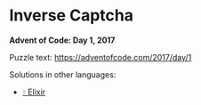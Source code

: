 # Inverse Captcha

**Advent of Code: Day 1, 2017**

Puzzle text: https://adventofcode.com/2017/day/1

Solutions in other languages:

- [💧 Elixir](../../../elixir/lib/2017/01_inverse_captcha)
